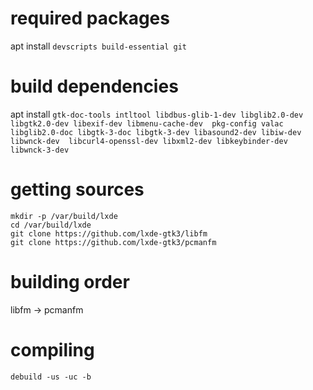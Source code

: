 # required packages
apt install `devscripts build-essential git`

# build dependencies
apt install `gtk-doc-tools intltool libdbus-glib-1-dev libglib2.0-dev libgtk2.0-dev libexif-dev libmenu-cache-dev  pkg-config valac libglib2.0-doc libgtk-3-doc libgtk-3-dev libasound2-dev libiw-dev libwnck-dev  libcurl4-openssl-dev libxml2-dev libkeybinder-dev libwnck-3-dev`

# getting sources
```shell
mkdir -p /var/build/lxde
cd /var/build/lxde
git clone https://github.com/lxde-gtk3/libfm
git clone https://github.com/lxde-gtk3/pcmanfm
```

# building order
libfm -> pcmanfm 

# compiling
`debuild -us -uc -b`
